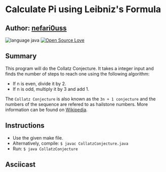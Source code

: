 # Calculate Pi using Leibniz's Formula

## Author: [nefari0uss](https://www.github.com/nefari0uss)

![language java](https://img.shields.io/badge/language-Java-blue.svg "Language Java")
[![Open Source Love](https://badges.frapsoft.com/os/mit/mit.svg?v=102)](https://github.com/ellerbrock/open-source-badge/)

## Summary
This program will do the Collatz Conjecture. It takes a integer input and finds the number of steps to reach one using the following algorithm:
* If n is even, divide it by 2.
* If n is odd, multiply it by 3 and add 1.

The `Collatz Conjecture` is also known as the `3n + 1 conjecture` and the numbers of the sequence are refered to as hailstone numbers.
More information can be found on [Wikipedia](https://en.wikipedia.org/wiki/Collatz_conjecture).

## Instructions
* Use the given make file.
* Alternatively, compile: `$ javac CollatzConjecture.java`
* Run: `$ java CollatzConjecture` 


## Asciicast

